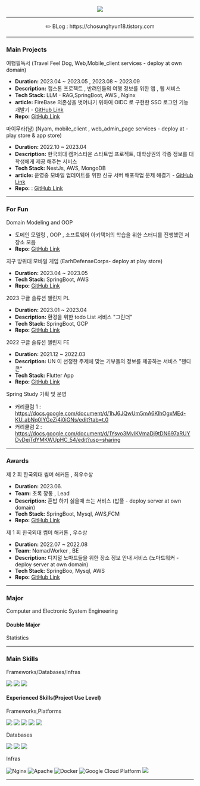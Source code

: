<div align=center>

<a href="https://hits.seeyoufarm.com"><img src="https://hits.seeyoufarm.com/api/count/incr/badge.svg?url=https%3A%2F%2Fgithub.com%2Fchosunghyun18&count_bg=%2379C83D&title_bg=%23555555&icon=&icon_color=%23E7E7E7&title=hits&edge_flat=false"/>
</a>

</div>


---

<div align=center>
✏️ BLog : https://chosunghyun18.tistory.com
</div>

---


### Main Projects

여행필독서 (Travel Feel Dog, Web,Mobile_client services - deploy at own domain)
- **Duration:**  2023.04 ~ 2023.05 , 2023.08 ~ 2023.09
- **Description:** 캡스톤 프로젝트 , 반려인들의 여행 정보를 위한 앱 , 웹 서비스
- **Tech Stack:** LLM -  RAG,SpringBoot, AWS , Nginx
- **article:** FireBase 의존성을 벗어나기 위하여 OIDC 로 구현한 SSO 로그인 기능 개발기 - [GitHub Link](https://chosunghyun18.tistory.com/179)
- **Repo:** [GitHub Link](https://github.com/HUFS-Capstone-23-01/TravelFeelDog-Server)

마이무라(냠)  (Nyam, mobile_client , web_admin_page services - deploy at - play store & app store)
- **Duration:**  2022.10 ~ 2023.04
- **Description:** 한국외대 캠퍼스타운 스타트업 프로젝트, 대학상권의 각종 정보를 대학생에게 제공 해주는 서비스 
- **Tech Stack:** NestJs, AWS, MongoDB
- **article:** 운영중 모바일 업데이트를 위한 신규 서버 배포작업 문제 해결기 - [GitHub Link](https://chosunghyun18.tistory.com/68)
- **Repo:** : [GitHub Link](https://github.com/chosunghyun18/Nyam_Backend)

---
### For Fun

Domain Modeling and OOP
-  도메인 모델링 , OOP , 소프트웨어 아키택처의 학습을 위한 스터디를 진행했던 저장소 모음
- **Repo:** [GitHub Link](https://github.com/chosunghyun18/OOP/blob/main/README.md)

지구 방위대 모바일 게임 (EarhDefenseCorps- deploy at play store)
- **Duration:** 2023.04 ~ 2023.05
- **Tech Stack:** SpringBoot, AWS 
- **Repo:** [GitHub Link](https://github.com/EarthDefenseCorps/earth-defense-corps-backend)

2023 구글 솔류션 첼린지 PL
- **Duration:** 2023.01 ~ 2023.04
- **Description:** 환경을 위한 todo List 서비스 "그린더"
- **Tech Stack:** SpringBoot, GCP 
- **Repo:** [GitHub Link](https://github.com/Team-Greendar/GreendarServer)

2022 구글 솔류션 첼린지 FE
- **Duration:** 2021.12 ~ 2022.03
- **Description:** UN 이 선정한 주제에 맞는 기부들의 정보를 제공하는 서비스 "핸디콘"
- **Tech Stack:** Flutter App 
- **Repo:** [GitHub Link](https://github.com/DSCHUFS/Solution-Challenge-2022-HandyCon)

Spring Study 기획 및 운영

- 커리큘럼 1 : https://docs.google.com/document/d/1hJ6JQwUm5mA6KlhOgxMEd-KU_abNq0IYGeZi4i0iGNs/edit?tab=t.0
- 커리큘럼 2 : https://docs.google.com/document/d/1Ysvo3MvlKVmaDj9tDN697aRUYDvDejTdYMKWUpHC_54/edit?usp=sharing
---

### Awards

제 2 회 한국외대 썸머 해커톤 , 최우수상
- **Duration:** 2023.06.
- **Team:** 초록 깡통 , Lead
- **Description:** 혼밥 하기 싫을때 쓰는 서비스 (밥풀 - deploy server at own domain) 
- **Tech Stack:** SpringBoot, Mysql, AWS,FCM
- **Repo:** [GitHub Link](https://github.com/GreenTinCan/Bobfull-server)

제 1 회 한국외대 썸머 해커톤 , 우수상
- **Duration:** 2022.07 ~ 2022.08
- **Team:** NomadWorker , BE
- **Description:** 디지털 노마드들을 위한 장소 정보 안내 서비스 (노마드워커 - deploy server at own domain)
- **Tech Stack:** SpringBoo, Mysql, AWS 
- **Repo:** [GitHub Link](https://github.com/chosunghyun18/Server)

---

### Major

Computer and Electronic System Engineering

#### Double Major

Statistics

---

### Main Skills

Frameworks/Databases/Infras

<p>
   <img src="https://img.shields.io/badge/Spring-6DB33F?style=for-the-badge&logo=Spring&logoColor=white"/>
   <img src="https://img.shields.io/badge/MySQL-4479A1?style=for-the-badge&logo=mysql&logoColor=white"/>
   <img src="https://img.shields.io/badge/AWS-%23FF9900.svg?style=for-the-badge&logo=amazon-aws&logoColor=white"/>
</p>

#### Experienced Skills(Project Use Level)

Frameworks,Platforms

<p>
   <img src="https://img.shields.io/badge/Spring Boot-6DB33F.svg?&style=for-the-badge&logo=Spring Boot&logoColor=white"/>
   <img src="https://img.shields.io/badge/nestjs-%23E0234E.svg?style=for-the-badge&logo=nestjs&logoColor=white"/>
   <img src="https://img.shields.io/badge/Django-092E20?style=for-the-badge&logo=django&logoColor=white"/>
   <img src="https://img.shields.io/badge/ASP.NET-5C2D91?style=for-the-badge&logo=dotnet&logoColor=white"/>
   <img src="https://img.shields.io/badge/Vue.js-4FC08D?style=for-the-badge&logo=vue.js&logoColor=white"/>
</p>

Databases

<p>
   <img src="https://img.shields.io/badge/MongoDB-%234ea94b.svg?style=for-the-badge&logo=mongodb&logoColor=white"/>
   <img src="https://img.shields.io/badge/Redis-DC382D?style=for-the-badge&logo=redis&logoColor=white"/>
   <img src="https://img.shields.io/badge/MSSQL-blue?style=for-the-badge&logo=microsoft-sql-server&logoColor=white"/>
</p>

Infras

![Nginx](https://img.shields.io/badge/nginx-%23009639.svg?style=for-the-badge&logo=nginx&logoColor=white)
![Apache](https://img.shields.io/badge/apache-red?style=for-the-badge&logo=apache)
![Docker](https://img.shields.io/badge/docker-%230db7ed.svg?style=for-the-badge&logo=docker&logoColor=white)
![Google Cloud Platform](https://img.shields.io/badge/GCP-%234285F4.svg?style=for-the-badge&logo=google-cloud&logoColor=white)
<img src="https://img.shields.io/badge/Apache Kafka-%3333333.svg?style=for-the-badge&logo=Apache Kafka&logoColor=white"> 

---
